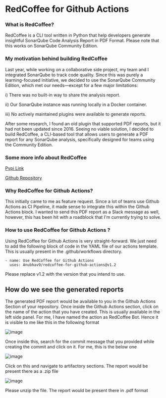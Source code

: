 # RedCoffee for Github Actions

### What is RedCoffee?

RedCoffee is a CLI tool written in Python that help developers generate insightful SonarQube Code Analysis Report in PDF Format. Please note that this works on SonarQube Community Edition.

### My motivation behind building RedCoffee

Last year, while working on a collaborative side project, my team and I integrated SonarQube to track code quality. Since this was purely a learning-focused initiative, we decided to use the SonarQube Community Edition, which met our needs—except for a few major limitations:

i) There was no built-in way to share the analysis report.

ii) Our SonarQube instance was running locally in a Docker container.

iii) No actively maintained plugins were available to generate reports.

After some research, I found an old plugin that supported PDF reports, but it had not been updated since 2016. Seeing no viable solution, I decided to build RedCoffee, a CLI-based tool that allows users to generate a PDF report for any SonarQube analysis, specifically designed for teams using the Community Edition.

### Some more info about RedCoffee

[ Pypi Link ](https://pypi.org/project/redcoffee/)

[ Github Repository ](https://github.com/Anubhav9/RedCoffee)

### Why RedCoffee for Github Actions?

This initially came to me as feature request. Since a lot of teams use Github Actions as CI Pipeline, it made sense to integrate this within the Github Actions block. I wanted to send this PDF report as a Slack message as well,
however, this has been hit with a roadblock that I'm currently trying to solve.

### How to use RedCoffee for Github Actions ?

Using RedCoffee for Github Actions is very straight-forward. We just need to add the following block of code in the YAML file of our actions template. This is usually present in the .github/workflows directory.

```
- name: Use RedCoffee for Github Actions
  uses: Anubhav9/redcoffee-for-github-actions@v1.2
```

Please replace v1.2 with the version that you intend to use.

## How do we see the generated reports

The generated PDF report would be available to you in the Github Actions Section of your repository. Once inside the Github Actions section, click on the name of the action that you have created. This is usually available in the left side panel. For me, I have named the action as RedCoffee Bot. Hence it is visible to me like this in the following format

![image](https://github.com/user-attachments/assets/981423f6-b2b1-42c3-acf8-929889143b98)

Once inside this, search for the commit message that you provided while creating the commit and click on it. For me, this is the below one

![image](https://github.com/user-attachments/assets/1e82de1e-0cf6-461b-8b24-c11163b51ef6)

Click on this and navigate to artifactory sections. The report would be present there as a .zip file

![image](https://github.com/user-attachments/assets/cc0ae35a-0d91-4e98-885b-6cd6b5472565)

Please unzip the file. The report would be present there in .pdf format




